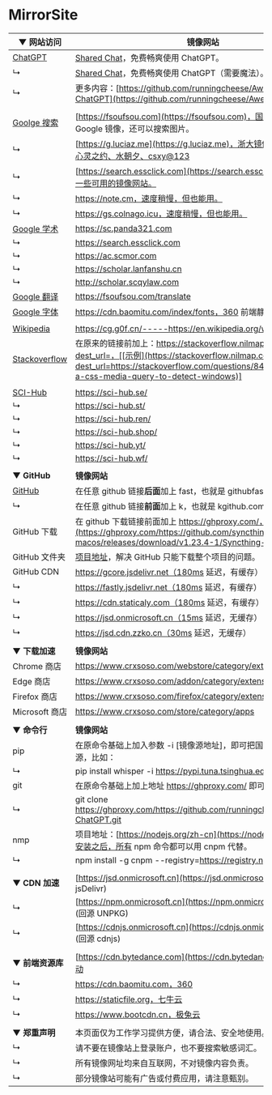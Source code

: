 # MirrorSite





| ▼ **网站访问**                                       | **镜像网站**                                                 |
| ---------------------------------------------------- | ------------------------------------------------------------ |
| [ChatGPT](https://chat.openai.com/chat)              | [Shared Chat](https://chat-shared2.zhile.io/shared.html)，免费畅爽使用 ChatGPT。 |
| ↳                                                    | [Shared Chat](https://chat-shared.zhile.io/shared.html)，免费畅爽使用 ChatGPT（需要魔法）。 |
| ↳                                                    | 更多内容：[https://github.com/runningcheese/Awesome-ChatGPT](https://github.com/runningcheese/Awesome-ChatGPT) |
|                                                      |                                                              |
| [Goolge 搜索](https://www.google.com/)               | [https://fsoufsou.com](https://fsoufsou.com)，国内可合规使用的 Google 镜像，还可以搜索图片。 |
| ↳                                                    | [https://g.luciaz.me](https://g.luciaz.me)，浙大镜像，答案分别是：心灵之约、水朝夕、csxy@123 |
| ↳                                                    | [https://search.essclick.com](https://search.essclick.com)，提供了一些可用的镜像网站。 |
| ↳                                                    | https://note.cm，速度稍慢，但也能用。                        |
| ↳                                                    | https://gs.colnago.icu，速度稍慢，但也能用。                 |
| [Google 学术](https://scholar.google.com/)           | https://sc.panda321.com                                      |
| ↳                                                    | https://search.essclick.com                                  |
| ↳                                                    | https://ac.scmor.com                                         |
| ↳                                                    | https://scholar.lanfanshu.cn                                 |
| ↳                                                    | http://scholar.scqylaw.com                                   |
| [Google 翻译](https://translate.google.com/)         | https://fsoufsou.com/translate                               |
| [Google 字体](https://www.googlefonts.cn/)           | https://cdn.baomitu.com/index/fonts，360 前端静态资源库。    |
|                                                      |                                                              |
| [Wikipedia](https://en.wikipedia.org/wiki/Main_Page) | https://cg.g0f.cn/-----https://en.wikipedia.org/wiki/Wikipedia |
| [Stackoverflow](https://stackoverflow.com)           | 在原来的链接前加上：https://stackoverflow.nilmap.com/question?dest_url=，[[示例](https://stackoverflow.nilmap.com/question?dest_url=https://stackoverflow.com/questions/8493589/is-there-a-css-media-query-to-detect-windows)] |
|                                                      |                                                              |
| [SCI-Hub](https://sci-hub.ru/)                       | https://sci-hub.se/                                          |
| ↳                                                    | https://sci-hub.st/                                          |
| ↳                                                    | https://sci-hub.ren/                                         |
| ↳                                                    | https://sci-hub.shop/                                        |
| ↳                                                    | https://sci-hub.yt/                                          |
| ↳                                                    | https://sci-hub.wf/                                          |
|                                                      |                                                              |
| ▼ **GitHub**                                         | **镜像网站**                                                 |
| [GitHub](https://github.com/)                        | 在任意 github 链接**后面**加上 fast，也就是 githubfast.com，[[示例](https://githubfast.com/runningcheese/Awesome-ChatGPT)] |
| ↳                                                    | 在任意 github 链接**前面**加上 k，也就是 kgithub.com，[[示例](https://kgithub.com/runningcheese/Awesome-ChatGPT)] |
| GitHub 下载                                          | 在 github 下载链接前面加上 https://ghproxy.com/，[[示例](https://ghproxy.com/https://github.com/syncthing/syncthing-macos/releases/download/v1.23.4-1/Syncthing-1.23.4-1.dmg)] |
| GitHub 文件夹                                        | [项目地址](https://blog.luckly-mjw.cn/tool-show/github-directory-downloader/index.html)，解决 GitHub 只能下载整个项目的问题。 |
| GitHub CDN                                           | https://gcore.jsdelivr.net（180ms 延迟，有缓存）             |
| ↳                                                    | https://fastly.jsdelivr.net（180ms 延迟，有缓存）            |
| ↳                                                    | https://cdn.staticaly.com（180ms 延迟，有缓存）              |
| ↳                                                    | https://jsd.onmicrosoft.cn（15ms 延迟，无缓存）              |
| ↳                                                    | https://jsd.cdn.zzko.cn（30ms 延迟，无缓存）                 |
|                                                      |                                                              |
| ▼ **下载加速**                                       | **镜像网站**                                                 |
| Chrome 商店                                          | https://www.crxsoso.com/webstore/category/extensions         |
| Edge 商店                                            | https://www.crxsoso.com/addon/category/extensions            |
| Firefox 商店                                         | https://www.crxsoso.com/firefox/category/extensions          |
| Microsoft 商店                                       | https://www.crxsoso.com/store/category/apps                  |
|                                                      |                                                              |
| ▼ **命令行**                                         | **镜像网站**                                                 |
| pip                                                  | 在原命令基础上加入参数 -i [镜像源地址]，即可把国外的源换成国内源，比如： |
| ↳                                                    | pip install whisper -i https://pypi.tuna.tsinghua.edu.cn/simple |
| git                                                  | 在原命令基础上加上地址 https://ghproxy.com/ 即可高速克隆，比如： |
| ↳                                                    | git clone https://ghproxy.com/https://github.com/runningcheese/Awesome-ChatGPT.git |
| nmp                                                  | 项目地址：[https://nodejs.org/zh-cn](https://nodejs.org/zh-cn)，安装之后，所有 npm 命令都可以用 cnpm 代替。 |
| ↳                                                    | npm install -g cnpm --registry=https://registry.npmmirror.com |
|                                                      |                                                              |
| ▼ **CDN 加速**                                       | [https://jsd.onmicrosoft.cn](https://jsd.onmicrosoft.cn/@info) (回源 jsDelivr) |
| ↳                                                    | [https://npm.onmicrosoft.cn](https://npm.onmicrosoft.cn/@info) (回源 UNPKG) |
| ↳                                                    | [https://cdnjs.onmicrosoft.cn](https://cdnjs.onmicrosoft.cn/@info) (回源 cdnjs) |
|                                                      |                                                              |
| ▼ **前端资源库**                                     | [https://cdn.bytedance.com](https://cdn.bytedance.com)，字节跳动 |
| ↳                                                    | https://cdn.baomitu.com，360                                 |
| ↳                                                    | https://staticfile.org，七牛云                               |
| ↳                                                    | https://www.bootcdn.cn，极兔云                               |
|                                                      |                                                              |
| ▼ **郑重声明**                                       | 本页面仅为工作学习提供方便，请合法、安全地使用。             |
| ↳                                                    | 请不要在镜像站上登录账户，也不要搜索敏感词汇。               |
| ↳                                                    | 所有镜像网址均来自互联网，不对镜像内容负责。                 |
| ↳                                                    | 部分镜像站可能有广告或付费应用，请注意甄别。                 |

